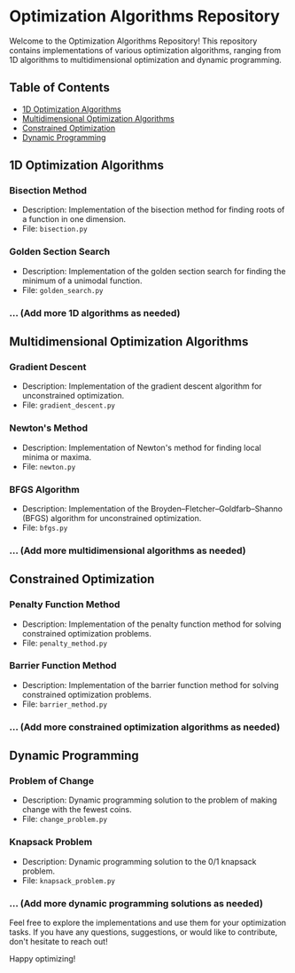 # Optimization Algorithms Repository

Welcome to the Optimization Algorithms Repository! This repository contains implementations of various optimization algorithms, ranging from 1D algorithms to multidimensional optimization and dynamic programming.

## Table of Contents
- [1D Optimization Algorithms](#1d-optimization-algorithms)
- [Multidimensional Optimization Algorithms](#multidimensional-optimization-algorithms)
- [Constrained Optimization](#constrained-optimization)
- [Dynamic Programming](#dynamic-programming)

## 1D Optimization Algorithms
### Bisection Method
- Description: Implementation of the bisection method for finding roots of a function in one dimension.
- File: `bisection.py`

### Golden Section Search
- Description: Implementation of the golden section search for finding the minimum of a unimodal function.
- File: `golden_search.py`

### ... (Add more 1D algorithms as needed)

## Multidimensional Optimization Algorithms
### Gradient Descent
- Description: Implementation of the gradient descent algorithm for unconstrained optimization.
- File: `gradient_descent.py`

### Newton's Method
- Description: Implementation of Newton's method for finding local minima or maxima.
- File: `newton.py`

### BFGS Algorithm
- Description: Implementation of the Broyden–Fletcher–Goldfarb–Shanno (BFGS) algorithm for unconstrained optimization.
- File: `bfgs.py`

### ... (Add more multidimensional algorithms as needed)

## Constrained Optimization
### Penalty Function Method
- Description: Implementation of the penalty function method for solving constrained optimization problems.
- File: `penalty_method.py`

### Barrier Function Method
- Description: Implementation of the barrier function method for solving constrained optimization problems.
- File: `barrier_method.py`

### ... (Add more constrained optimization algorithms as needed)

## Dynamic Programming
### Problem of Change
- Description: Dynamic programming solution to the problem of making change with the fewest coins.
- File: `change_problem.py`

### Knapsack Problem
- Description: Dynamic programming solution to the 0/1 knapsack problem.
- File: `knapsack_problem.py`

### ... (Add more dynamic programming solutions as needed)

Feel free to explore the implementations and use them for your optimization tasks. If you have any questions, suggestions, or would like to contribute, don't hesitate to reach out!

Happy optimizing!

